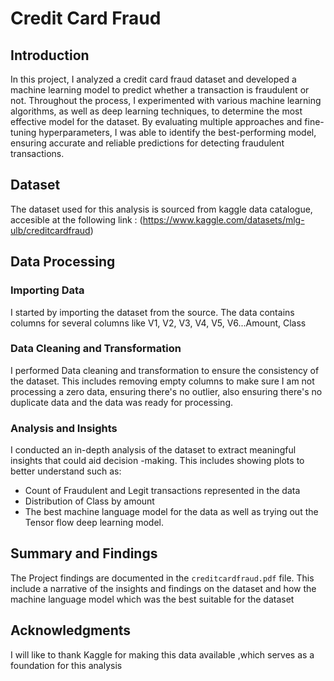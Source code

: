 # Credit Card Fraud
## Introduction

In this project, I analyzed a credit card fraud dataset and developed a machine learning model to predict whether a transaction is fraudulent or not. Throughout the process, I experimented with various machine learning algorithms, as well as deep learning techniques, to determine the most effective model for the dataset. By evaluating multiple approaches and fine-tuning hyperparameters, I was able to identify the best-performing model, ensuring accurate and reliable predictions for detecting fraudulent transactions.
## Dataset

The dataset used for this analysis is sourced from kaggle data catalogue, accesible at the following link : (https://www.kaggle.com/datasets/mlg-ulb/creditcardfraud)

## Data Processing

### Importing Data

I started by importing the dataset from the source. The data contains columns for several columns like V1, V2, V3, V4, V5, V6...Amount, Class

### Data Cleaning and Transformation 
I performed Data cleaning and transformation to ensure the consistency of the dataset. This includes removing empty columns to make sure I am not processing a zero data, ensuring there's no outlier, also ensuring there's no duplicate data and the data was ready for processing.

 ### Analysis and Insights 
I conducted an in-depth analysis of the dataset to extract meaningful insights that could aid decision -making. This includes showing plots to better understand such as:

- Count of Fraudulent and Legit transactions represented in the data
- Distribution of Class by amount 
- The best machine language model for the data as well as trying out the Tensor flow deep learning model.
 

## Summary and Findings
 The Project findings are documented in the `creditcardfraud.pdf` file. This include a narrative of the insights and findings on the dataset and how the machine language model which was the best suitable for the dataset

 ## Acknowledgments

  I will like to thank Kaggle for making this data available ,which serves as a foundation for this analysis
